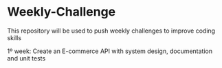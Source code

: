 # Weekly-Challenge

This repository will be used to push weekly challenges to improve coding skills

1º week: Create an E-commerce API with system design, documentation and unit tests

